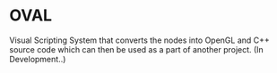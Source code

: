 # OVAL
Visual Scripting System that converts the nodes into OpenGL and C++ source code which can then be used as a part of another project. (In Development..)

